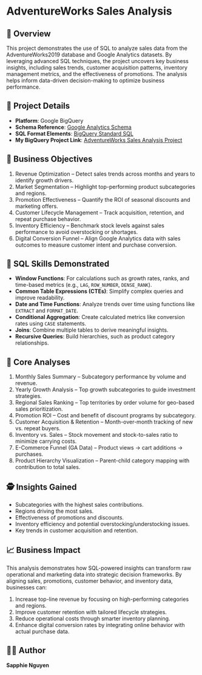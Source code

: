 # AdventureWorks Sales Analysis

## 🚀 Overview

This project demonstrates the use of SQL to analyze sales data from the AdventureWorks2019 database and Google Analytics datasets. By leveraging advanced SQL techniques, the project uncovers key business insights, including sales trends, customer acquisition patterns, inventory management metrics, and the effectiveness of promotions. The analysis helps inform data-driven decision-making to optimize business performance.


## 🔄 Project Details

- **Platform**: Google BigQuery
- **Schema Reference**: [Google Analytics Schema](https://support.google.com/analytics/answer/3437719?hl=en)
- **SQL Format Elements**: [BigQuery Standard SQL](https://cloud.google.com/bigquery/docs/reference/standard-sql/format-elements)
- **My BigQuery Project Link**: [AdventureWorks Sales Analysis Project](https://console.cloud.google.com/bigquery?sq=96321305112:ec7c7ec038c546edb6ca3b88c2944115)


## 🔎 Business Objectives

1. Revenue Optimization – Detect sales trends across months and years to identify growth drivers.
2. Market Segmentation – Highlight top-performing product subcategories and regions.
3. Promotion Effectiveness – Quantify the ROI of seasonal discounts and marketing offers.
4. Customer Lifecycle Management – Track acquisition, retention, and repeat purchase behavior.
5. Inventory Efficiency – Benchmark stock levels against sales performance to avoid overstocking or shortages.
6. Digital Conversion Funnel – Align Google Analytics data with sales outcomes to measure customer intent and purchase conversion.


## 🔧 SQL Skills Demonstrated

- **Window Functions**: For calculations such as growth rates, ranks, and time-based metrics (e.g., `LAG`, `ROW_NUMBER`, `DENSE_RANK`).
- **Common Table Expressions (CTEs)**: Simplify complex queries and improve readability.
- **Date and Time Functions**: Analyze trends over time using functions like `EXTRACT` and `FORMAT_DATE`.
- **Conditional Aggregation**: Create calculated metrics like conversion rates using `CASE` statements.
- **Joins**: Combine multiple tables to derive meaningful insights.
- **Recursive Queries**: Build hierarchies, such as product category relationships.


## 🔢 Core Analyses

1. Monthly Sales Summary – Subcategory performance by volume and revenue.
2. Yearly Growth Analysis – Top growth subcategories to guide investment strategies.
3. Regional Sales Ranking – Top territories by order volume for geo-based sales prioritization.
4. Promotion ROI – Cost and benefit of discount programs by subcategory.
5. Customer Acquisition & Retention – Month-over-month tracking of new vs. repeat buyers.
6. Inventory vs. Sales – Stock movement and stock-to-sales ratio to minimize carrying costs.
7. E-Commerce Funnel (GA Data) – Product views → cart additions → purchases.
8. Product Hierarchy Visualization – Parent-child category mapping with contribution to total sales.


## 🕵️ Insights Gained

- Subcategories with the highest sales contributions.
- Regions driving the most sales.
- Effectiveness of promotions and discounts.
- Inventory efficiency and potential overstocking/understocking issues.
- Key trends in customer acquisition and retention.


## 📈 Business Impact
This analysis demonstrates how SQL-powered insights can transform raw operational and marketing data into strategic decision frameworks. By aligning sales, promotions, customer behavior, and inventory data, businesses can:

1. Increase top-line revenue by focusing on high-performing categories and regions.
2. Improve customer retention with tailored lifecycle strategies.
3. Reduce operational costs through smarter inventory planning.
4. Enhance digital conversion rates by integrating online behavior with actual purchase data.

## 👩‍💻 Author

**Sapphie Nguyen**
